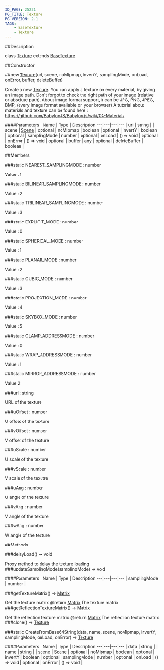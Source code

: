 ```yaml
---
ID_PAGE: 25221
PG_TITLE: Texture
PG_VERSION: 2.1
TAGS:
    - BaseTexture
    - Texture
---
```

##Description

class [Texture](/classes/2.2/Texture) extends [BaseTexture](/classes/2.2/BaseTexture)



##Constructor

##new [Texture](/classes/2.2/Texture)(url, scene, noMipmap, invertY, samplingMode, onLoad, onError, buffer, deleteBuffer)

Create a new [Texture](/classes/2.2/Texture).
You can apply a texture on every material, by giving an image path.
Don't forgot to check the right path of your image (relative or absolute path). About image format support, it can be JPG, PNG, JPEG, BMP, (every image format available on your browser)
A tutorial about materials and texture can be found here : https://github.com/BabylonJS/Babylon.js/wiki/04-Materials

####Parameters
 | Name | Type | Description
---|---|---|---
 | url | string | 
 | scene | [Scene](/classes/2.2/Scene) | 
optional | noMipmap | boolean | 
optional | invertY | boolean | 
optional | samplingMode | number | 
optional | onLoad | () =&gt; void | 
optional | onError | () =&gt; void | 
optional | buffer | any | 
optional | deleteBuffer | boolean | 

##Members

###static NEAREST_SAMPLINGMODE : number

Value : 1

###static BILINEAR_SAMPLINGMODE : number

Value : 2

###static TRILINEAR_SAMPLINGMODE : number

Value : 3

###static EXPLICIT_MODE : number

Value : 0

###static SPHERICAL_MODE : number

Value : 1

###static PLANAR_MODE : number

Value : 2

###static CUBIC_MODE : number

Value : 3

###static PROJECTION_MODE : number

Value : 4

###static SKYBOX_MODE : number

Value : 5

###static CLAMP_ADDRESSMODE : number

Value : 0

###static WRAP_ADDRESSMODE : number

Value : 1

###static MIRROR_ADDRESSMODE : number

Value 2

###url : string

URL of the texture

###uOffset : number

U offset of the texture

###vOffset : number

V offset of the texture

###uScale : number

U scale of the texture

###vScale : number

V scale of the texutre

###uAng : number

U angle of the texture

###vAng : number

V angle of the texture

###wAng : number

W angle of the texture

##Methods

###delayLoad() &rarr; void

Proxy method to delay the texture loading
###updateSamplingMode(samplingMode) &rarr; void



####Parameters
 | Name | Type | Description
---|---|---|---
 | samplingMode | number | 

###getTextureMatrix() &rarr; [Matrix](/classes/2.2/Matrix)

Get the texture matrix
@return [Matrix](/classes/2.2/Matrix) The texture matrix
###getReflectionTextureMatrix() &rarr; [Matrix](/classes/2.2/Matrix)

Get the reflection texture matrix
@return [Matrix](/classes/2.2/Matrix) The reflection texture matrix
###clone() &rarr; [Texture](/classes/2.2/Texture)


###static CreateFromBase64String(data, name, scene, noMipmap, invertY, samplingMode, onLoad, onError) &rarr; [Texture](/classes/2.2/Texture)



####Parameters
 | Name | Type | Description
---|---|---|---
 | data | string | 
 | name | string | 
 | scene | [Scene](/classes/2.2/Scene) | 
optional | noMipmap | boolean | 
optional | invertY | boolean | 
optional | samplingMode | number | 
optional | onLoad | () =&gt; void | 
optional | onError | () =&gt; void | 

